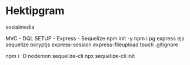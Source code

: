 # Hektipgram
sosialmedia

MVC - DQL SETUP - Express - Sequelize
npm init -y
npm i pg express ejs sequelize bcryptjs express-session express-fileupload
touch .gitignore

npm i -D nodemon sequelize-cli 
npx sequelize-cli init